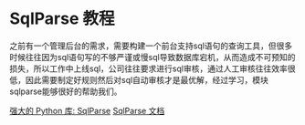# SqlParse 教程

<show-structure depth="3"/>

之前有一个管理后台的需求，需要构建一个前台支持sql语句的查询工具，但很多时候往往因为sql语句写的不够严谨或慢sql导致数据库宕机，从而造成不可预知的损失，所以工作中上线sql，公司往往要求进行sql审核，通过人工审核往往效率很低，因此需要制定好规则然后对sql自动审核才是最优解，经过学习，模块sqlparse能够很好的帮助我们。


<seealso>
<category ref="ref_docs">
    <a href="https://mp.weixin.qq.com/s/3y6eH6BikJHH4xZVr21dNQ">强大的 Python 库: SqlParse</a>
    <a href="https://pypi.org/project/sqlparse">SqlParse 文档</a>
</category>
<category ref="ref_github">
</category>
<category ref="ref_issues">
</category>
<category ref="ref_hf">
</category>
<category ref="ref_ms">
</category>
</seealso>

